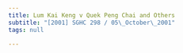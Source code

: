 ```yaml
---
title: Lum Kai Keng v Quek Peng Chai and Others
subtitle: "[2001] SGHC 298 / 05\_October\_2001"
tags: null

---
```



